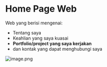 # Home Page Web

Web yang berisi mengenai:
 * Tentang saya
 * Keahlian yang saya kuasai
 * **Portfolio/project yang saya kerjakan**
 * dan kontak yang dapat menghubungi saya

![image.png]( [https://dewabiz.com/cara-deploy-laravel-ke-vps/](https://mhdky.github.io/muhammad-rizki-web-portfolio/public/img/muhammad-rizki-portfolio-detail.png) )
